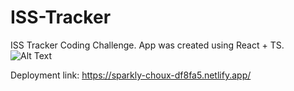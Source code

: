 # ISS-Tracker
ISS Tracker Coding Challenge.
App was created using React + TS.
![Alt Text](https://imgur.com/PkSSJsF)

Deployment link: https://sparkly-choux-df8fa5.netlify.app/
